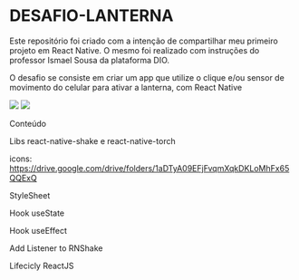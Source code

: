 # DESAFIO-LANTERNA
Este repositório foi criado com a intenção de compartilhar meu primeiro projeto em React Native. O mesmo foi realizado com instruções do professor Ismael Sousa da plataforma DIO.

O desafio se consiste em criar um app que utilize o clique e/ou sensor de movimento do celular para ativar a lanterna, com React Native

<img src="https://user-images.githubusercontent.com/28990749/165650549-07daaabe-15fa-432e-9146-71bae90e43b0.png">

<img src="https://user-images.githubusercontent.com/28990749/165650568-afdd77ea-fa79-488c-ac0b-13c9ecce847c.png">

Conteúdo

Libs react-native-shake e react-native-torch

icons: https://drive.google.com/drive/folders/1aDTyA09EFjFvqmXqkDKLoMhFx65QQExQ

StyleSheet

Hook useState

Hook useEffect

Add Listener to RNShake

Lifecicly ReactJS
